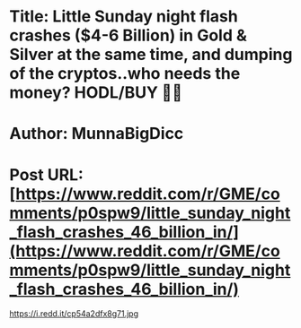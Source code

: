 # Title: Little Sunday night flash crashes ($4-6 Billion) in Gold & Silver at the same time, and dumping of the cryptos..who needs the money? HODL/BUY 💎🙌
# Author: MunnaBigDicc
# Post URL: [https://www.reddit.com/r/GME/comments/p0spw9/little_sunday_night_flash_crashes_46_billion_in/](https://www.reddit.com/r/GME/comments/p0spw9/little_sunday_night_flash_crashes_46_billion_in/)


https://i.redd.it/cp54a2dfx8g71.jpg